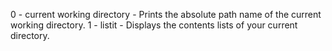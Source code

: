 0 - current working directory - Prints the absolute path name of the current working directory.
1 - listit - Displays the contents lists of your current directory.
